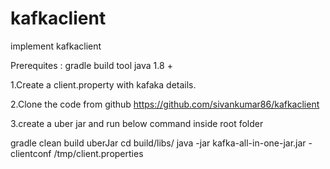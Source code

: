 # kafkaclient
implement kafkaclient

Prerequites :
  gradle build tool
  java 1.8 +
  
1.Create a client.property with kafaka details.

2.Clone the code from github
 https://github.com/sivankumar86/kafkaclient
 
3.create a uber jar and run below command inside root folder

gradle clean build uberJar
cd build/libs/
java -jar kafka-all-in-one-jar.jar -clientconf /tmp/client.properties 

